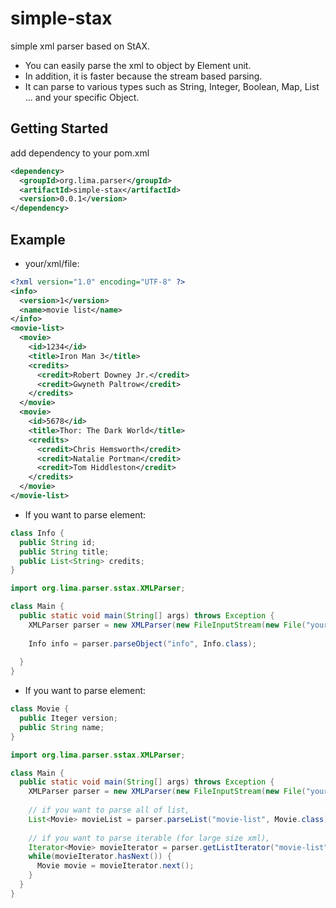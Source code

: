 simple-stax
============
simple xml parser based on StAX.
* You can easily parse the xml to object by Element unit.
* In addition, it is faster because the stream based parsing.
* It can parse to various types such as String, Integer, Boolean, Map, List ... and your specific Object.

## Getting Started
add dependency to your pom.xml
```xml
<dependency>
  <groupId>org.lima.parser</groupId>
  <artifactId>simple-stax</artifactId>
  <version>0.0.1</version>
</dependency>
```

## Example
* your/xml/file:
```xml
<?xml version="1.0" encoding="UTF-8" ?>
<info>
  <version>1</version>
  <name>movie list</name>
</info>
<movie-list>
  <movie>
    <id>1234</id>
    <title>Iron Man 3</title>
    <credits>
      <credit>Robert Downey Jr.</credit>
      <credit>Gwyneth Paltrow</credit>
    </credits>
  </movie>
  <movie>
    <id>5678</id>
    <title>Thor: The Dark World</title>
    <credits>
      <credit>Chris Hemsworth</credit>
      <credit>Natalie Portman</credit>
      <credit>Tom Hiddleston</credit>
    </credits>
  </movie>
</movie-list>
```

* If you want to parse <info> element:
```java
class Info {
  public String id;
  public String title;
  public List<String> credits;
}
```
```java
import org.lima.parser.sstax.XMLParser;

class Main {
  public static void main(String[] args) throws Exception {
    XMLParser parser = new XMLParser(new FileInputStream(new File("your/xml/file")));
    
    Info info = parser.parseObject("info", Info.class);
    
  }
}
```

* If you want to parse <movie-list> element:
```java
class Movie {
  public Iteger version;
  public String name;
}
```
```java
import org.lima.parser.sstax.XMLParser;

class Main {
  public static void main(String[] args) throws Exception {
    XMLParser parser = new XMLParser(new FileInputStream(new File("your/xml/file")));
    
    // if you want to parse all of list,
    List<Movie> movieList = parser.parseList("movie-list", Movie.class);
    
    // if you want to parse iterable (for large size xml),
    Iterator<Movie> movieIterator = parser.getListIterator("movie-list", Movie.class);
    while(movieIterator.hasNext()) {
      Movie movie = movieIterator.next();
    }
  }
}
```
